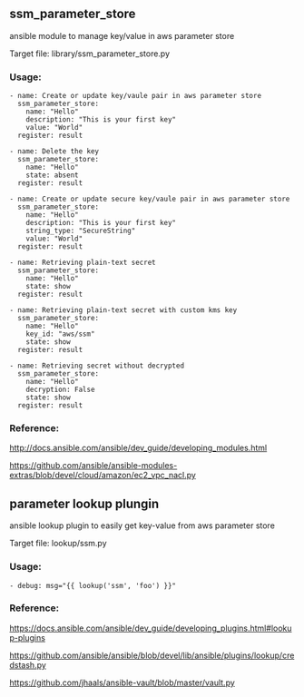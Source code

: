 ## ssm_parameter_store
ansible module to manage key/value in aws parameter store

Target file: library/ssm_parameter_store.py

### Usage:

```
- name: Create or update key/vaule pair in aws parameter store
  ssm_parameter_store:
    name: "Hello"
    description: "This is your first key"
    value: "World"
  register: result

- name: Delete the key
  ssm_parameter_store:
    name: "Hello"
    state: absent
  register: result

- name: Create or update secure key/vaule pair in aws parameter store
  ssm_parameter_store:
    name: "Hello"
    description: "This is your first key"
    string_type: "SecureString"
    value: "World"
  register: result

- name: Retrieving plain-text secret
  ssm_parameter_store:
    name: "Hello"
    state: show
  register: result

- name: Retrieving plain-text secret with custom kms key
  ssm_parameter_store:
    name: "Hello"
    key_id: "aws/ssm"
    state: show
  register: result

- name: Retrieving secret without decrypted
  ssm_parameter_store:
    name: "Hello"
    decryption: False
    state: show
  register: result

```

### Reference: 

http://docs.ansible.com/ansible/dev_guide/developing_modules.html

https://github.com/ansible/ansible-modules-extras/blob/devel/cloud/amazon/ec2_vpc_nacl.py

## parameter lookup plungin
ansible lookup plugin to easily get key-value from aws parameter store

Target file: lookup/ssm.py

### Usage:

```
- debug: msg="{{ lookup('ssm', 'foo') }}"
```

### Reference:

https://docs.ansible.com/ansible/dev_guide/developing_plugins.html#lookup-plugins

https://github.com/ansible/ansible/blob/devel/lib/ansible/plugins/lookup/credstash.py

https://github.com/jhaals/ansible-vault/blob/master/vault.py
